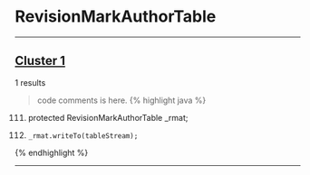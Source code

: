 # RevisionMarkAuthorTable

***

## [Cluster 1](./1)
1 results
> code comments is here.
{% highlight java %}
111. protected RevisionMarkAuthorTable _rmat;
874.     _rmat.writeTo(tableStream);
{% endhighlight %}

***

